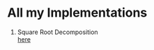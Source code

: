 <head>
  <h1>All my Implementations</h1>
</head>

<body>
  <ol>
    <li>Square Root Decomposition</li><a href="https://codeforces.com/blog/entry/54133">here</a>
  </ol>
</body>
